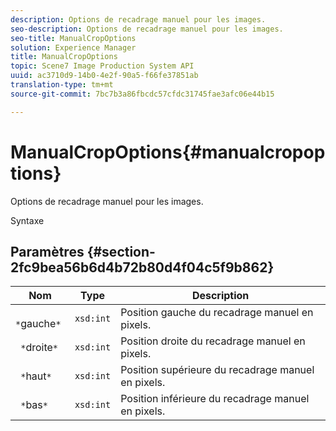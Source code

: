 ```yaml
---
description: Options de recadrage manuel pour les images.
seo-description: Options de recadrage manuel pour les images.
seo-title: ManualCropOptions
solution: Experience Manager
title: ManualCropOptions
topic: Scene7 Image Production System API
uuid: ac3710d9-14b0-4e2f-90a5-f66fe37851ab
translation-type: tm+mt
source-git-commit: 7bc7b3a86fbcdc57cfdc31745fae3afc06e44b15

---
```



# ManualCropOptions{#manualcropoptions}

Options de recadrage manuel pour les images.

Syntaxe

## Paramètres {#section-2fc9bea56b6d4b72b80d4f04c5f9b862}

| Nom | Type | Description |
|---|---|---|
| ` *`gauche`*` | `xsd:int` | Position gauche du recadrage manuel en pixels. |
| ` *`droite`*` | `xsd:int` | Position droite du recadrage manuel en pixels. |
| ` *`haut`*` | `xsd:int` | Position supérieure du recadrage manuel en pixels. |
| ` *`bas`*` | `xsd:int` | Position inférieure du recadrage manuel en pixels. |

